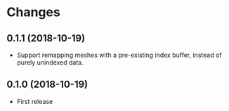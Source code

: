 # Changes

## 0.1.1 (2018-10-19)

* Support remapping meshes with a pre-existing index buffer, instead of purely unindexed data.

## 0.1.0 (2018-10-19)

* First release